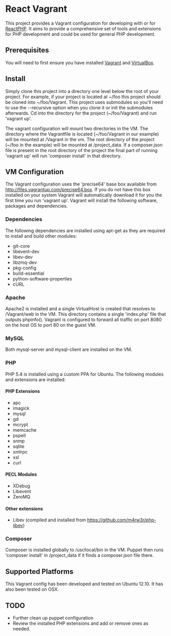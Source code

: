 # React Vagrant

This project provides a Vagrant configuration for developing with or for [ReactPHP](https://github.com/reactphp). It aims to provide a comprehensive set of tools and extensions for PHP development and could be used for general PHP development.

## Prerequisites

You will need to first ensure you have installed [Vagrant](http://www.vagrantup.com/downloads) and [VirtualBox](https://www.virtualbox.org/wiki/Downloads).

## Install

Simply clone this project into a directory one level below the root of your project. For example, if your project is located at ~/foo this project should be cloned into ~/foo/Vagrant. This project uses submodules so you'll need to use the --recursive option when you clone it or init the submodules afterwards. Cd into the directory for the project (~/foo/Vagrant) and run 'vagrant up'.

The vagrant configuration will mount two directories in the VM. The directory where the Vagrantfile is located (~/foo/Vagrant in our example) will be mounted at /Vagrant in the vm. The root directory of the project (~/foo in the example) will be mounted at /project\_data. If a composer.json file is present in the root directory of the project the final part of running 'vagrant up' will run 'composer install' in that directory.

## VM Configuration

The Vagrant configuration uses the 'precise64' base box available from http://files.vagrantup.com/precise64.box. If you do not have this box installed on your system Vagrant will automatically download it for you the first time you run 'vagrant up'. Vagrant will install the following software, packages and dependencies.

### Dependencies

The following dependencies are installed using apt-get as they are required to install and build other modules:

- git-core
- libevent-dev
- libev-dev
- libzmq-dev
- pkg-config
- build-essential
- python-software-properties
- cURL

### Apache

Apache2 is installed and a single VirtualHost is created that resolves to /Vagrant/web in the VM. This directory contains a single 'index.php' file that outputs phpinfo(). Vagrant is configured to forward all traffic on port 8080 on the host OS to port 80 on the guest VM.

### MySQL

Both mysql-server and mysql-client are installed on the VM.

### PHP

PHP 5.4 is installed using a custom PPA for Ubuntu. The following modules and extensions are installed:

#### PHP Extensions

- apc
- imagick 
- mysql 
- gd 
- mcrypt 
- memcache 
- pspell 
- snmp 
- sqlite 
- xmlrpc 
- xsl 
- curl

#### PECL Modules

- XDebug
- Libevent
- ZeroMQ

#### Other extensions

- Libev (compiled and installed from https://github.com/m4rw3r/php-libev)

### Composer

Composer is installed globally to /usr/local/bin in the VM. Puppet then runs 'composer install' in /project\_data if it finds a composer.json file there.

## Supported Platforms

This Vagrant config has been developed and tested on Ubuntu 12.10. It has also been tested on OSX.

## TODO

- Further clean up puppet configuration
- Review the installed PHP extensions and add or remove ones as needed.
